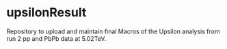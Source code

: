 # upsilonResult
Repository to upload and maintain final Macros of the Upsilon analysis from run 2 pp and PbPb data at 5.02TeV. 

